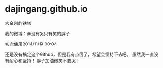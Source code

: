 dajingang.github.io
===================

大金刚的铁塔

我的微博：@没有哭只有笑的胖子

初次使用2014/11/19 00:04

还是没有搞定这个Github，但是我有点困了，希望会坚持下去吧。
虽然我一直没有耐心和坚持！
胖子加油微笑不要哭！
